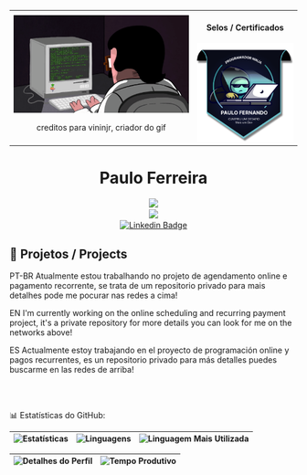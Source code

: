 <table border="0" cellspacing="0" cellpadding="0" align="center">
  <tr>
    <td style="border: 0;">
      <img width="400" src="img/programming.gif" alt="gif criado por vininjr">
      <p align="center">creditos para vininjr, criador do gif</p>
    </td>
    <td style="border: 0;">
     <div align="center">
        <h4>Selos / Certificados</h4>
        <img width="200" src="./img/selo.png" alt="Certificados">
      </div>
    </td>
  </tr>
</table>
<h1 align="center">Paulo Ferreira</h1>
<p align="center">
  <a href="mailto:pauloferreiradevs@gmail.com">
    <img src="https://img.shields.io/badge/Email-pauloferreira%40paulodevelop.com.br-red?style=for-the-badge&logo=gmail">
  </a>
  <br>
  <a href="https://paulodevelop.com.br/">
    <img src="https://img.shields.io/badge/Portfolio-paulodevelop.com.br-purple?style=for-the-badge&logo=Hack%20The%20Box&logoColor=3d0ef0">
  </a>
  <br>
  <a href="https://www.linkedin.com/in/pauloferreiradev/">
    <img src="https://img.shields.io/badge/Linkedin-pauloferreiradev-21a687?style=for-the-badge&logo=Linkedin&logoColor=white" alt="Linkedin Badge">
  </a>
</p>

<h2>🌱 Projetos / Projects</h2> 
<p>PT-BR Atualmente  estou trabalhando no projeto de agendamento online e pagamento recorrente, se trata de um repositorio privado para mais detalhes pode me pocurar nas redes a cima!</p>
<p>EN I'm currently working on the online scheduling and recurring payment project, it's a private repository for more details you can look for me on the networks above!</p>
<p>ES Actualmente estoy trabajando en el proyecto de programación online y pagos recurrentes, es un repositorio privado para más detalles puedes buscarme en las redes de arriba!</p>

<br>
<br>
<p>📊 Estatísticas do GitHub:</p>

| ![Estatísticas](http://github-profile-summary-cards.vercel.app/api/cards/stats?username=PauloTIgit&theme=algolia) | ![Linguagens](http://github-profile-summary-cards.vercel.app/api/cards/repos-per-language?username=PauloTIgit&hide=Html&theme=algolia) | ![Linguagem Mais Utilizada](http://github-profile-summary-cards.vercel.app/api/cards/most-commit-language?username=PauloTIgit&theme=algolia) |
| :-: | :-: | :-: |

| ![Detalhes do Perfil](http://github-profile-summary-cards.vercel.app/api/cards/profile-details?username=PauloTIgit&theme=algolia) | ![Tempo Produtivo](http://github-profile-summary-cards.vercel.app/api/cards/productive-time?username=PauloTIgit&theme=algolia&utcOffset=8) |
| :-: | :-: |
